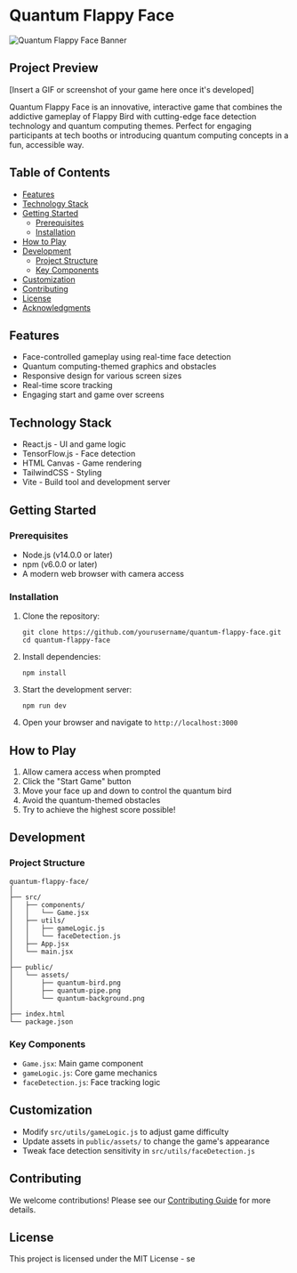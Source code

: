 # Quantum Flappy Face

![Quantum Flappy Face Banner](./assets/quantum-flappy-face-banner.png)

## Project Preview

[Insert a GIF or screenshot of your game here once it's developed]

Quantum Flappy Face is an innovative, interactive game that combines the addictive gameplay of Flappy Bird with cutting-edge face detection technology and quantum computing themes. Perfect for engaging participants at tech booths or introducing quantum computing concepts in a fun, accessible way.

## Table of Contents

- [Features](#features)
- [Technology Stack](#technology-stack)
- [Getting Started](#getting-started)
  - [Prerequisites](#prerequisites)
  - [Installation](#installation)
- [How to Play](#how-to-play)
- [Development](#development)
  - [Project Structure](#project-structure)
  - [Key Components](#key-components)
- [Customization](#customization)
- [Contributing](#contributing)
- [License](#license)
- [Acknowledgments](#acknowledgments)

## Features

- Face-controlled gameplay using real-time face detection
- Quantum computing-themed graphics and obstacles
- Responsive design for various screen sizes
- Real-time score tracking
- Engaging start and game over screens

## Technology Stack

- React.js - UI and game logic
- TensorFlow.js - Face detection
- HTML Canvas - Game rendering
- TailwindCSS - Styling
- Vite - Build tool and development server

## Getting Started

### Prerequisites

- Node.js (v14.0.0 or later)
- npm (v6.0.0 or later)
- A modern web browser with camera access

### Installation

1. Clone the repository:
   ```
   git clone https://github.com/yourusername/quantum-flappy-face.git
   cd quantum-flappy-face
   ```

2. Install dependencies:
   ```
   npm install
   ```

3. Start the development server:
   ```
   npm run dev
   ```

4. Open your browser and navigate to `http://localhost:3000`

## How to Play

1. Allow camera access when prompted
2. Click the "Start Game" button
3. Move your face up and down to control the quantum bird
4. Avoid the quantum-themed obstacles
5. Try to achieve the highest score possible!

## Development

### Project Structure

```
quantum-flappy-face/
│
├── src/
│   ├── components/
│   │   └── Game.jsx
│   ├── utils/
│   │   ├── gameLogic.js
│   │   └── faceDetection.js
│   ├── App.jsx
│   └── main.jsx
│
├── public/
│   └── assets/
│       ├── quantum-bird.png
│       ├── quantum-pipe.png
│       └── quantum-background.png
│
├── index.html
└── package.json
```

### Key Components

- `Game.jsx`: Main game component
- `gameLogic.js`: Core game mechanics
- `faceDetection.js`: Face tracking logic

## Customization

- Modify `src/utils/gameLogic.js` to adjust game difficulty
- Update assets in `public/assets/` to change the game's appearance
- Tweak face detection sensitivity in `src/utils/faceDetection.js`

## Contributing

We welcome contributions! Please see our [Contributing Guide](CONTRIBUTING.md) for more details.

## License

This project is licensed under the MIT License - se